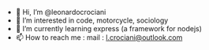 - 👋 Hi, I’m @leonardocrociani
- 👀 I’m interested in code, motorcycle, sociology
- 🌱 I’m currently learning express (a framework for nodejs)
- 📫 How to reach me : mail : l.crociani@outlook.com 

<!---
leonardocrociani/leonardocrociani is a ✨ special ✨ repository because its `README.md` (this file) appears on your GitHub profile.
You can click the Preview link to take a look at your changes.
--->
